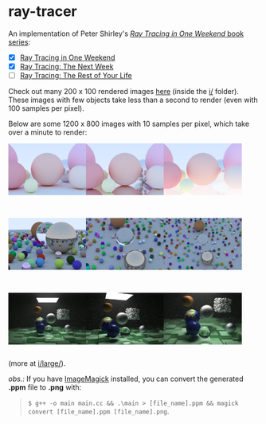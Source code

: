 # ray-tracer
An implementation of Peter Shirley's [*Ray Tracing in One Weekend* book series](https://raytracing.github.io/):
- [x] [Ray Tracing in One Weekend](https://raytracing.github.io/books/RayTracingInOneWeekend.html)
- [x] [Ray Tracing: The Next Week](https://raytracing.github.io/books/RayTracingTheNextWeek.html)
- [ ] [Ray Tracing: The Rest of Your Life](https://raytracing.github.io/books/RayTracingTheRestOfYourLife.html)

Check out many 200 x 100 rendered images [here](https://github.com/laurelkeys/ray-tracer/blob/master/i/InOneWeekend/README.md) (inside the [i/](https://github.com/laurelkeys/ray-tracer/blob/master/i/) folder).
These images with few objects take less than a second to render (even with 100 samples per pixel).

Below are some 1200 x 800 images with 10 samples per pixel, which take over a minute to render:

<img align="left" src="https://raw.githubusercontent.com/laurelkeys/ray-tracer/master/i/large/wiki.png" width="31%"/><img align="left" src="https://raw.githubusercontent.com/laurelkeys/ray-tracer/master/i/large/wiki_metal_ground.png" width="31%"/><img align="left" src="https://raw.githubusercontent.com/laurelkeys/ray-tracer/master/i/large/wiki_glass_ground.png" width="31%"/>
<br><br><br><br><br><br><br><br>

<img align="left" src="https://raw.githubusercontent.com/laurelkeys/ray-tracer/master/i/large/random_scene_10xAA_fixed_cam_large.png" width="31%"/><img align="left" src="https://raw.githubusercontent.com/laurelkeys/ray-tracer/master/i/large/random_scene_10xAA_y10_large.png" width="31%"/><img align="left" src="https://raw.githubusercontent.com/laurelkeys/ray-tracer/master/i/large/random_scene_10xAA_y18_x18_fixed_dof_large.png" width="31%"/>
<br><br><br><br><br><br><br><br>

<img align="left" src="https://raw.githubusercontent.com/laurelkeys/ray-tracer/master/i/large/final_large_400spp.png" width="31%"/><img align="left" src="https://raw.githubusercontent.com/laurelkeys/ray-tracer/master/i/large/final_large_100spp.png" width="31%"/><img align="left" src="https://raw.githubusercontent.com/laurelkeys/ray-tracer/master/i/large/final_large_200spp.png" width="31%"/>
<br><br><br><br><br><br><br>

(more at [i/large/](https://github.com/laurelkeys/ray-tracer/blob/master/i/large/)).

*obs.:* If you have [ImageMagick](https://imagemagick.org/script/convert.php) installed, you can convert the generated **.ppm** file to **.png** with: 

> `$ g++ -o main main.cc && .\main > [file_name].ppm && magick convert [file_name].ppm [file_name].png`.
